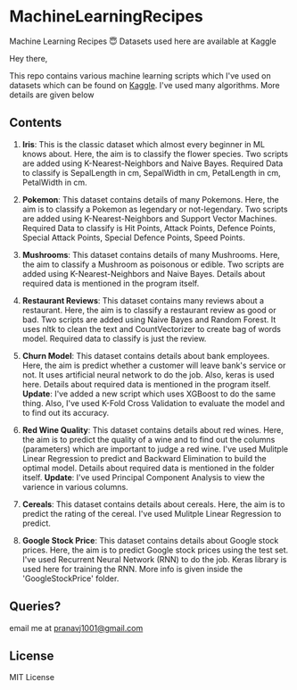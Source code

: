 # MachineLearningRecipes
Machine Learning Recipes 😇 Datasets used here are available at Kaggle

Hey there,

This repo contains various machine learning scripts which I've used on datasets which can be found on [Kaggle](https://www.kaggle.com/datasets). I've used many algorithms. More details are given below

## Contents

1. **Iris**: This is the classic dataset which almost every beginner in ML knows about. Here, the aim is to classify the flower species. Two scripts are added using K-Nearest-Neighbors and Naive Bayes. Required Data to classify is SepalLength in cm, SepalWidth in cm, PetalLength in cm, PetalWidth in cm.

2. **Pokemon**: This dataset contains details of many Pokemons. Here, the aim is to classify a Pokemon as legendary or not-legendary. Two scripts are added using K-Nearest-Neighbors and Support Vector Machines. Required Data to classify is Hit Points, Attack Points, Defence Points, Special Attack Points, Special Defence Points, Speed Points.

3. **Mushrooms**: This dataset contains details of many Mushrooms. Here, the aim to classify a Mushroom as poisonous or edible. Two scripts are added using K-Nearest-Neighbors and Naive Bayes. Details about required data is mentioned in the program itself.

4. **Restaurant Reviews**: This dataset contains many reviews about a restaurant. Here, the aim is to classify a restaurant review as good or bad. Two scripts are added using Naive Bayes and Random Forest. It uses nltk to clean the text and CountVectorizer to create bag of words model. Required data to classify is just the review.

5. **Churn Model**: This dataset contains details about bank employees. Here, the aim is predict whether a customer will leave bank's service or not. It uses artificial neural network to do the job. Also, keras is used here. Details about required data is mentioned in the program itself. **Update**: I've added a new script which uses XGBoost to do the same thing. Also, I've used K-Fold Cross Validation to evaluate the model and to find out its accuracy.

6. **Red Wine Quality**: This dataset contains details about red wines. Here, the aim is to predict the quality of a wine and to find out the columns (parameters) which are important to judge a red wine. I've used Mulitple Linear Regression to predict and Backward Elimination to build the optimal model. Details about required data is mentioned in the folder itself. **Update**: I've used Principal Component Analysis to view the varience in various columns.

7. **Cereals**: This dataset contains details about cereals. Here, the aim is to predict the rating of the cereal. I've used Mulitple Linear Regression to predict.

8. **Google Stock Price**: This dataset contains details about Google stock prices. Here, the aim is to predict Google stock prices using the test set. I've used Recurrent Neural Network (RNN) to do the job. Keras library is used here for training the RNN. More info is given inside the 'GoogleStockPrice' folder.


## Queries?

email me at pranavj1001@gmail.com

## License

MIT License
